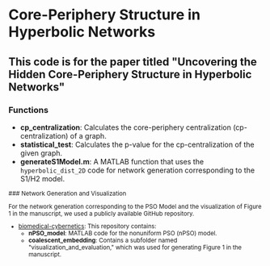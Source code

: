 # Core-Periphery Structure in Hyperbolic Networks

## This code is for the paper titled "Uncovering the Hidden Core-Periphery Structure in Hyperbolic Networks"

### Functions

- **cp_centralization**: Calculates the core-periphery centralization (cp-centralization) of a graph.
- **statistical_test**: Calculates the p-value for the cp-centralization of the given graph.
- **generateS1Model.m**: A MATLAB function that uses the `hyperbolic_dist_2D` code for network generation corresponding to the S1/H2 model.
<small>
### Network Generation and Visualization

For the network generation corresponding to the PSO Model and the visualization of Figure 1 in the manuscript, we used a publicly available GitHub repository.

- [biomedical-cybernetics](https://github.com/biomedical-cybernetics): This repository contains:
  - **nPSO_model**: MATLAB code for the nonuniform PSO (nPSO) model.
  - **coalescent_embedding**: Contains a subfolder named "visualization_and_evaluation," which was used for generating Figure 1 in the manuscript.
</small>
